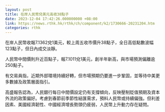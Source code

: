 ```yaml
---
layout: post
title: 在岸人民幣兌美元高收38點子
date: 2023-12-04 17:42:26.000000000 +08:00
link: https://news.rthk.hk/rthk/ch/component/k2/1730666-20231204.htm
categories: rthk
---
```


在岸人民幣收報7.1362兌1美元，較上周五收市價升38點子，全日高低點數波幅123點子，但日內成交淡靜。

人民幣中間價則升近百點子，報7.1011兌1美元，創半年新高，與市場預測偏離逾250點子。

有交易員指，近期外部環境持續好轉，但市場預期仍要進一步鞏固，並等待中美更多數據及政策層面指引。

高盛報告認為，人民銀行每日中間價設定仍有支撐傾向，反映壓制貶值預期及資本外流的政策偏好。考慮到春節前季節性結匯需求，預料人民幣或持續偏強。但利差因素、美國經濟韌性、中國經濟增長勢頭仍疲弱，人民幣上升動力存在疑問。
